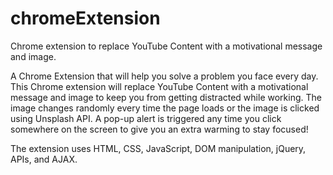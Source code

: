 # chromeExtension
Chrome extension to replace YouTube Content with a motivational message and image.

A Chrome Extension that will help you solve a problem you face every day. This Chrome extension will replace YouTube Content with a motivational message and image to keep you from getting distracted while working. The image changes randomly every time the page loads or the image is clicked using Unsplash API. A pop-up alert is triggered any time you click somewhere on the screen to give you an extra warming to stay focused!

The extension uses HTML, CSS, JavaScript, DOM manipulation, jQuery, APIs, and AJAX.
